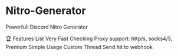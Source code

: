 # Nitro-Generator
Powerfull Discord Nitro Generator

🏆 Features List
Very Fast Checking
Proxy support: http/s, socks4/5, Premium
Simple Usage
Custom Thread
Send hit to webhook
